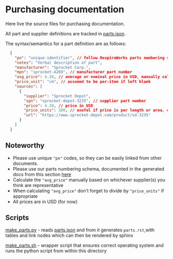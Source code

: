 # Purchasing documentation

Here live the source files for purchasing documentation.

All part and supplier definitions are tracked in [parts.json](parts.json).

The syntax/semantics for a part definition are as follows:

```json
  {
    "pn": "unique-identifier", // follow RespiraWorks parts numbering schema
    "notes": "Verbal description of part",
    "manufacturer": "Sprocket Corp.",
    "mpn": "sprocket-4269", // manufacturer part number
    "avg_price": 4.20, // average or nominal price in USD, manually calculated from below
    "price_unit": "cm", // assumed to be per-item if left blank
    "sources": [
      {
        "supplier": "Sprocket Depot",
        "spn": "sprocket-depot-3235", // supplier part number
        "price": 4.20, // price in USD
        "price_units": 100, // useful if price is per length or area, or in bulk
        "url": "https://www.sprocket-depot.com/product/sd-3235"
      }
    ]
  }
```

## Noteworthy

[schema]: file:///home/martin/dev/ventilator/docs/_build/html/purchasing/numbering-schema.html

* Please use unique `"pn"` codes, so they can be easily linked from other documents.
* Please use our parts numbering schema, documented in the generated docs from this section [here][schema]
* Calculate the `"avg_price"` manually based on whichever supplier(s) you think are representative
* When calculating `"avg_price"` don't forget to divide by `"price_units"` if appropriate
* All prices are in USD (for now)

## Scripts

[make_parts.py](make_parts.py) - reads [parts.json](parts.json) and from it generates `parts.rst`,with tables and link nodes which can then be rendered by sphinx

[make_parts.sh](make_parts.sh) - wrapper script that ensures correct operating system and runs the python script from within this directory
